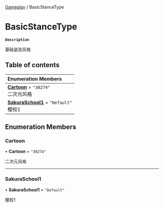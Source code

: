 [Gameplay](../modules/Gameplay.Gameplay.md) / BasicStanceType

# BasicStanceType <Badge type="tip" text="Enumeration" /> <Score text="BasicStanceType" />

**`Description`**

基础姿态风格

## Table of contents

| Enumeration Members |
| :-----|
| **[Cartoon](Gameplay.BasicStanceType.md#cartoon)** = ``"30274"`` <br> 二次元风格|
| **[SakuraSchool1](Gameplay.BasicStanceType.md#sakuraschool1)** = ``"Default"`` <br> 樱校1|

## Enumeration Members

### Cartoon <Score text="Cartoon" /> 

• **Cartoon** = ``"30274"``

二次元风格

___

### SakuraSchool1 <Score text="SakuraSchool" /> 

• **SakuraSchool1** = ``"Default"``

樱校1
